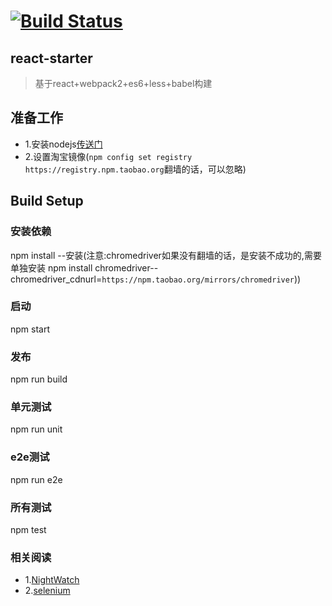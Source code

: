 # [![Build Status](https://travis-ci.org/guoxiangwen/react-starter.svg?branch=webpack2)](https://travis-ci.org/guoxiangwen/react-starter)


## react-starter

> 基于react+webpack2+es6+less+babel构建

## 准备工作

* 1.安装nodejs[传送门](https://nodejs.org/en/)
* 2.设置淘宝镜像(`npm config set registry https://registry.npm.taobao.org`翻墙的话，可以忽略)


## Build Setup


### 安装依赖

npm install --安装(注意:chromedriver如果没有翻墙的话，是安装不成功的,需要单独安装
npm install chromedriver--chromedriver_cdnurl=`https://npm.taobao.org/mirrors/chromedriver`))


### 启动

npm start

### 发布

npm run build

### 单元测试

npm run unit

### e2e测试

npm run e2e

### 所有测试

npm test

### 相关阅读

* 1.[NightWatch](http://nightwatchjs.org/)
* 2.[selenium](www.seleniumhq.org/)